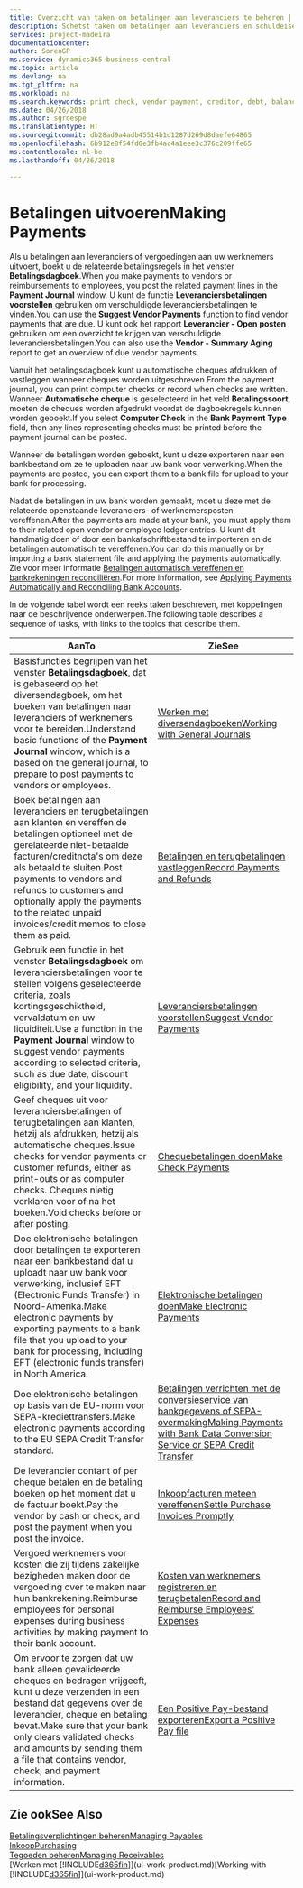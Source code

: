 ```yaml
---
title: Overzicht van taken om betalingen aan leveranciers te beheren | Microsoft Docs
description: Schetst taken om betalingen aan leveranciers en schuldeisers te beheren, bijvoorbeeld het boeken van betalingsregels en het ophalen van een overzicht van het verschuldigde saldo.
services: project-madeira
documentationcenter: 
author: SorenGP
ms.service: dynamics365-business-central
ms.topic: article
ms.devlang: na
ms.tgt_pltfrm: na
ms.workload: na
ms.search.keywords: print check, vendor payment, creditor, debt, balance due, AP
ms.date: 04/26/2018
ms.author: sgroespe
ms.translationtype: HT
ms.sourcegitcommit: db28ad9a4adb45514b1d1287d269d8daefe64865
ms.openlocfilehash: 6b912e8f54fd0e3fb4ac4a1eee3c376c209ffe65
ms.contentlocale: nl-be
ms.lasthandoff: 04/26/2018

---
```

# <a name="making-payments"></a><span data-ttu-id="58d73-103">Betalingen uitvoeren</span><span class="sxs-lookup"><span data-stu-id="58d73-103">Making Payments</span></span>
<span data-ttu-id="58d73-104">Als u betalingen aan leveranciers of vergoedingen aan uw werknemers uitvoert, boekt u de relateerde betalingsregels in het venster **Betalingsdagboek**.</span><span class="sxs-lookup"><span data-stu-id="58d73-104">When you make payments to vendors or reimbursements to employees, you post the related payment lines in the **Payment Journal** window.</span></span> <span data-ttu-id="58d73-105">U kunt de functie **Leveranciersbetalingen voorstellen** gebruiken om verschuldigde leveranciersbetalingen te vinden.</span><span class="sxs-lookup"><span data-stu-id="58d73-105">You can use the **Suggest Vendor Payments** function to find vendor payments that are due.</span></span> <span data-ttu-id="58d73-106">U kunt ook het rapport **Leverancier - Open posten** gebruiken om een overzicht te krijgen van verschuldigde leveranciersbetalingen.</span><span class="sxs-lookup"><span data-stu-id="58d73-106">You can also use the **Vendor - Summary Aging** report to get an overview of due vendor payments.</span></span>

<span data-ttu-id="58d73-107">Vanuit het betalingsdagboek kunt u automatische cheques afdrukken of vastleggen wanneer cheques worden uitgeschreven.</span><span class="sxs-lookup"><span data-stu-id="58d73-107">From the payment journal, you can print computer checks or record when checks are written.</span></span> <span data-ttu-id="58d73-108">Wanneer **Automatische cheque** is geselecteerd in het veld **Betalingssoort**, moeten de cheques worden afgedrukt voordat de dagboekregels kunnen worden geboekt.</span><span class="sxs-lookup"><span data-stu-id="58d73-108">If you select **Computer Check** in the **Bank Payment Type** field, then any lines representing checks must be printed before the payment journal can be posted.</span></span>

<span data-ttu-id="58d73-109">Wanneer de betalingen worden geboekt, kunt u deze exporteren naar een bankbestand om ze te uploaden naar uw bank voor verwerking.</span><span class="sxs-lookup"><span data-stu-id="58d73-109">When the payments are posted, you can export them to a bank file for upload to your bank for processing.</span></span>

<span data-ttu-id="58d73-110">Nadat de betalingen in uw bank worden gemaakt, moet u deze met de relateerde openstaande leveranciers- of werknemersposten vereffenen.</span><span class="sxs-lookup"><span data-stu-id="58d73-110">After the payments are made at your bank, you must apply them to their related open vendor or employee ledger entries.</span></span> <span data-ttu-id="58d73-111">U kunt dit handmatig doen of door een bankafschriftbestand te importeren en de betalingen automatisch te vereffenen.</span><span class="sxs-lookup"><span data-stu-id="58d73-111">You can do this manually or by importing a bank statement file and applying the payments automatically.</span></span> <span data-ttu-id="58d73-112">Zie voor meer informatie [Betalingen automatisch vereffenen en bankrekeningen reconciliëren](receivables-apply-payments-auto-reconcile-bank-accounts.md).</span><span class="sxs-lookup"><span data-stu-id="58d73-112">For more information, see [Applying Payments Automatically and Reconciling Bank Accounts](receivables-apply-payments-auto-reconcile-bank-accounts.md).</span></span>

<span data-ttu-id="58d73-113">In de volgende tabel wordt een reeks taken beschreven, met koppelingen naar de beschrijvende onderwerpen.</span><span class="sxs-lookup"><span data-stu-id="58d73-113">The following table describes a sequence of tasks, with links to the topics that describe them.</span></span>

| <span data-ttu-id="58d73-114">Aan</span><span class="sxs-lookup"><span data-stu-id="58d73-114">To</span></span> | <span data-ttu-id="58d73-115">Zie</span><span class="sxs-lookup"><span data-stu-id="58d73-115">See</span></span> |
| --- | --- |
|<span data-ttu-id="58d73-116">Basisfuncties begrijpen van het venster **Betalingsdagboek**, dat is gebaseerd op het diversendagboek, om het boeken van betalingen naar leveranciers of werknemers voor te bereiden.</span><span class="sxs-lookup"><span data-stu-id="58d73-116">Understand basic functions of the **Payment Journal** window, which is a based on the general journal, to prepare to post payments to vendors or employees.</span></span>|[<span data-ttu-id="58d73-117">Werken met diversendagboeken</span><span class="sxs-lookup"><span data-stu-id="58d73-117">Working with General Journals</span></span>](ui-work-general-journals.md)|
|<span data-ttu-id="58d73-118">Boek betalingen aan leveranciers en terugbetalingen aan klanten en vereffen de betalingen optioneel met de gerelateerde niet-betaalde facturen/creditnota's om deze als betaald te sluiten.</span><span class="sxs-lookup"><span data-stu-id="58d73-118">Post payments to vendors and refunds to customers and optionally apply the payments to the related unpaid invoices/credit memos to close them as paid.</span></span>|[<span data-ttu-id="58d73-119">Betalingen en terugbetalingen vastleggen</span><span class="sxs-lookup"><span data-stu-id="58d73-119">Record Payments and Refunds</span></span>](payables-how-post-payments-refunds.md)|
| <span data-ttu-id="58d73-120">Gebruik een functie in het venster **Betalingsdagboek** om leveranciersbetalingen voor te stellen volgens geselecteerde criteria, zoals kortingsgeschiktheid, vervaldatum en uw liquiditeit.</span><span class="sxs-lookup"><span data-stu-id="58d73-120">Use a function in the **Payment Journal** window to suggest vendor payments according to selected criteria, such as due date, discount eligibility, and your liquidity.</span></span> |[<span data-ttu-id="58d73-121">Leveranciersbetalingen voorstellen</span><span class="sxs-lookup"><span data-stu-id="58d73-121">Suggest Vendor Payments</span></span>](payables-how-suggest-vendor-payments.md) |
| <span data-ttu-id="58d73-122">Geef cheques uit voor leveranciersbetalingen of terugbetalingen aan klanten, hetzij als afdrukken, hetzij als automatische cheques.</span><span class="sxs-lookup"><span data-stu-id="58d73-122">Issue checks for vendor payments or customer refunds, either as print-outs or as computer checks.</span></span> <span data-ttu-id="58d73-123">Cheques nietig verklaren voor of na het boeken.</span><span class="sxs-lookup"><span data-stu-id="58d73-123">Void checks before or after posting.</span></span> |[<span data-ttu-id="58d73-124">Chequebetalingen doen</span><span class="sxs-lookup"><span data-stu-id="58d73-124">Make Check Payments</span></span>](payables-how-work-checks.md) |
|<span data-ttu-id="58d73-125">Doe elektronische betalingen door betalingen te exporteren naar een bankbestand dat u uploadt naar uw bank voor verwerking, inclusief EFT (Electronic Funds Transfer) in Noord-Amerika.</span><span class="sxs-lookup"><span data-stu-id="58d73-125">Make electronic payments by exporting payments to a bank file that you upload to your bank for processing, including EFT (electronic funds transfer) in North America.</span></span> |[<span data-ttu-id="58d73-126">Elektronische betalingen doen</span><span class="sxs-lookup"><span data-stu-id="58d73-126">Make Electronic Payments</span></span>](payables-how-export-payments-bank-file.md)|
|<span data-ttu-id="58d73-127">Doe elektronische betalingen op basis van de EU-norm voor SEPA-krediettransfers.</span><span class="sxs-lookup"><span data-stu-id="58d73-127">Make electronic payments according to the EU SEPA Credit Transfer standard.</span></span>|[<span data-ttu-id="58d73-128">Betalingen verrichten met de conversieservice van bankgegevens of SEPA-overmaking</span><span class="sxs-lookup"><span data-stu-id="58d73-128">Making Payments with Bank Data Conversion Service or SEPA Credit Transfer</span></span>](finance-make-payments-with-bank-data-conversion-service-or-sepa-credit-transfer.md)|
| <span data-ttu-id="58d73-129">De leverancier contant of per cheque betalen en de betaling boeken op het moment dat u de factuur boekt.</span><span class="sxs-lookup"><span data-stu-id="58d73-129">Pay the vendor by cash or check, and post the payment when you post the invoice.</span></span> |[<span data-ttu-id="58d73-130">Inkoopfacturen meteen vereffenen</span><span class="sxs-lookup"><span data-stu-id="58d73-130">Settle Purchase Invoices Promptly</span></span>](finance-how-to-settle-purchase-invoices-promptly.md) |
|<span data-ttu-id="58d73-131">Vergoed werknemers voor kosten die zij tijdens zakelijke bezigheden maken door de vergoeding over te maken naar hun bankrekening.</span><span class="sxs-lookup"><span data-stu-id="58d73-131">Reimburse employees for personal expenses during business activities by making payment to their bank account.</span></span>|[<span data-ttu-id="58d73-132">Kosten van werknemers registreren en terugbetalen</span><span class="sxs-lookup"><span data-stu-id="58d73-132">Record and Reimburse Employees' Expenses</span></span>](finance-how-record-reimburse-employee-expenses.md)|
| <span data-ttu-id="58d73-133">Om ervoor te zorgen dat uw bank alleen gevalideerde cheques en bedragen vrijgeeft, kunt u deze verzenden in een bestand dat gegevens over de leverancier, cheque en betaling bevat.</span><span class="sxs-lookup"><span data-stu-id="58d73-133">Make sure that your bank only clears validated checks and amounts by sending them a file that contains vendor, check, and payment information.</span></span> |[<span data-ttu-id="58d73-134">Een Positive Pay-bestand exporteren</span><span class="sxs-lookup"><span data-stu-id="58d73-134">Export a Positive Pay file</span></span>](finance-how-positive-pay.md) |

## <a name="see-also"></a><span data-ttu-id="58d73-135">Zie ook</span><span class="sxs-lookup"><span data-stu-id="58d73-135">See Also</span></span>
[<span data-ttu-id="58d73-136">Betalingsverplichtingen beheren</span><span class="sxs-lookup"><span data-stu-id="58d73-136">Managing Payables</span></span>](payables-manage-payables.md)  
[<span data-ttu-id="58d73-137">Inkoop</span><span class="sxs-lookup"><span data-stu-id="58d73-137">Purchasing</span></span>](purchasing-manage-purchasing.md)  
[<span data-ttu-id="58d73-138">Tegoeden beheren</span><span class="sxs-lookup"><span data-stu-id="58d73-138">Managing Receivables</span></span>](receivables-manage-receivables.md)  
<span data-ttu-id="58d73-139">[Werken met [!INCLUDE[d365fin](includes/d365fin_md.md)]](ui-work-product.md)</span><span class="sxs-lookup"><span data-stu-id="58d73-139">[Working with [!INCLUDE[d365fin](includes/d365fin_md.md)]](ui-work-product.md)</span></span>  


